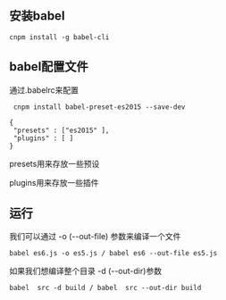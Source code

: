 ## 安装babel

`cnpm install -g babel-cli `

## babel配置文件
通过.babelrc来配置

```
 cnpm install babel-preset-es2015 --save-dev
```
```
{
 "presets" : ["es2015" ],
 "plugins" : [ ]
}
```
presets用来存放一些预设

plugins用来存放一些插件


## 运行
我们可以通过 -o (--out-file) 参数来编译一个文件

`babel es6.js -o es5.js / babel es6 --out-file es5.js`

如果我们想编译整个目录 -d (--out-dir)参数

`babel  src -d build / babel  src --out-dir build`

